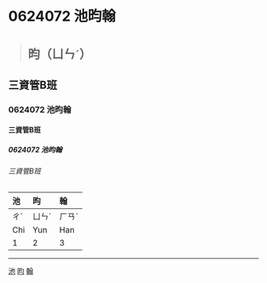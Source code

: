 # 0624072 池昀翰
># ```昀（ㄩㄣˊ）```
## 三資管B班
### 0624072 池昀翰
#### 三資管B班
##### 0624072 池昀翰
###### 三資管B班
|池|昀|翰|
|:---|:---|:---|
|ㄔˊ|ㄩㄣˊ|ㄏㄢˋ|
|Chi|Yun|Han|
|1|2|3|
---
[池](https://www.moedict.tw/%E6%B1%A0)
[昀](https://www.moedict.tw/%E6%98%80)
[翰](https://www.moedict.tw/%E7%BF%B0)
